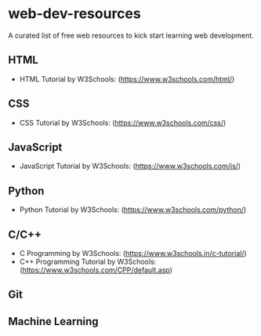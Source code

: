 # web-dev-resources
A curated list of free web resources to kick start learning web development.

## HTML

- HTML Tutorial by W3Schools: (https://www.w3schools.com/html/)

## CSS

- CSS Tutorial by W3Schools: (https://www.w3schools.com/css/)

## JavaScript

- JavaScript Tutorial by W3Schools: (https://www.w3schools.com/js/)

## Python

- Python Tutorial by W3Schools: (https://www.w3schools.com/python/)

## C/C++

- C Programming by W3Schools: (https://www.w3schools.in/c-tutorial/)
- C++ Programming Tutorial by W3Schools: (https://www.w3schools.com/CPP/default.asp)

## Git

## Machine Learning
